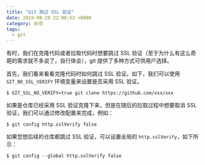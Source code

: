 ```yaml
---
title: "Git 跳过 SSL 验证"
date: 2019-08-28 22:00:53 +0800
category: 杂项
tags:
  - git
---
```


有时，我们在克隆代码或者拉取代码时想要跳过 SSL 验证（至于为什么有这么奇葩的需求就不多说了，自行体会），git 提供了多种方式可供用户选择。

首先，我们看来看看克隆代码时如何跳过 SSL 验证。如下，我们可以使用 `GIT_NO_SSL_VERIFY` 环境变量来设置是否采用 SSL 验证。

``` shell
$ GIT_SSL_NO_VERIFY=true git clone https://github.com/xxx/xxx
```

如果是仓库已经采用 SSL 验证克隆下来，但是在随后的拉取过程中想要取消 SSL 验证，我们可以通过修改配置来完成，例如：

``` shell
$ git config http.sslVerify false
```

如果您想后续的仓库都跳过 SSL 验证，可以设置全局的 `http.sslVerify`，如下所示：

``` shell
$ git config --global http.sslVerify false
```
